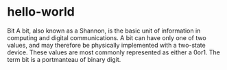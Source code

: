 # hello-world

Bit
A bit, also known as a Shannon, is the basic unit of information in computing and digital communications. A bit can have only one of two
values, and may therefore be physically implemented with a two-state device. These values are most commonly represented as either a 0or1.
The term bit is a portmanteau of binary digit.
